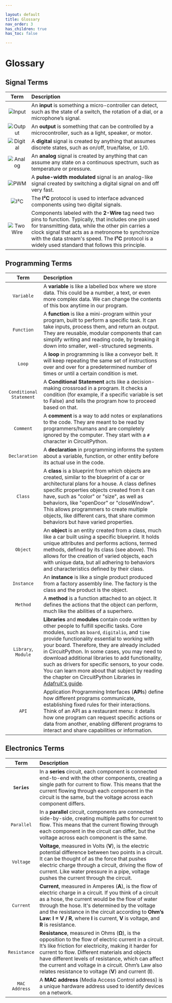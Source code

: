 ```yaml
---

layout: default
title: Glossary
nav_order: 3
has_children: true
has_toc: false

---
```


# Glossary

 ## Signal Terms

|              Term              | Description                                                  |
| :----------------------------: | :----------------------------------------------------------- |
|   ![Input](assets/input.png)   | An **input** is something a micro-controller can detect, such as the state of a switch, the rotation of a dial, or a microphone’s signal. |
|  ![Output](assets/output.png)  | An **output** is something that can be controlled by a microcontroller, such as a light, speaker, or motor. |
| ![Digital](assets/digital.png) | A **digital** signal is created by anything that assumes discrete states, such as on/off, true/false, or 1/0. |
|  ![Analog](assets/analog.png)  | An **analog** signal is created by anything that can assume any state on a continuous spectrum, such as temperature or pressure. |
|     ![PWM](assets/pwm.png)     | A **pulse-width modulated** signal is an analog-like signal created by switching a digital signal on and off very fast. |
|     ![I²C](assets/iic.png)     | The **I²C** protocol is used to interface advanced components using two digital signals. |
| ![Two Wire](assets/2wire.png)  | Components labeled with the **2-Wire** tag need two pins to function. Typically, that includes one pin used for transmitting data, while the other pin carries a clock signal that acts as a metronome to synchronize with the data stream's speed. The **I²C** protocol is a widely used standard that follows this principle. |


## Programming Terms
|          Term           | Description                                                  |
| :---------------------: | :----------------------------------------------------------- |
|       `Variable`        | A **variable** is like a labelled box where we store data. This could be a number, a text, or even more complex data. We can change the contents of this box anytime in our program. |
|       `Function`        | A **function** is like a mini-program within your program, built to perform a specific task. It can take inputs, process them, and return an output. They are reusable, modular components that can simplify writing and reading code, by breaking it down into smaller, well-structured segments. |
|         `Loop`          | A **loop** in programming is like a conveyor belt. It will keep repeating the same set of instructions over and over for a predetermined number of times or until a certain condition is met. |
| `Conditional Statement` | A **Conditional Statement** acts like a decision-making crossroad in a program. It checks a condition (for example, if a specific variable is set to False) and tells the program how to proceed based on that. |
|        `Comment`        | A **comment** is a way to add notes or explanations to the code. They are meant to be read by programmers/humans and are completely ignored by the computer. They start with a `#` character in CircuitPython. |
|      `Declaration`      | A **declaration** in programming informs the system about a variable, function, or other entity before its actual use in the code. |
|         `Class`         | A **class** is a blueprint from which objects are created, similar to the blueprint of a car or architectural plans for a house. A class defines specific properties objects created from it can have, such as "color" or "size", as well as behaviors, like "openDoor" or "closeWindow". This allows programmers to create multiple objects, like different cars, that share common behaviors but have varied properties. |
|        `Object`         | An **object** is an entity created from a class, much like a car built using a specific blueprint. It holds unique attributes and performs actions, termed methods, defined by its class (see above). This allows for the creation of varied objects, each with unique data, but all adhering to behaviors and characteristics defined by their class. |
|       `Instance`        | An **instance** is like a single product produced from a factory assembly line. The factory is the class and the product is the object. |
|        `Method`         | A **method** is a function attached to an object. It defines the actions that the object can perform, much like the abilities of a superhero. |
|   `Library`, `Module`   | **Libraries** and **modules** contain code written by other people to fulfill specific tasks. Core modules, such as `board`, `digitalio`, and `time` provide functionality essential to working with your board. Therefore, they are already included in CircuitPython. In some cases, you may need to download additional libraries to add functionality, such as drivers for specific sensors, to your code. You can learn more about that subject by reading the chapter on CircuitPython Libraries in [Adafruit's guide](learn.adafruit.com/welcome-to-circuitpython/circuitpython-libraries). |
|          `API`          | Application Programming Interfaces (**API**s) define how different programs communicate, establishing fixed rules for their interactions. Think of an API as a restaurant menu: it details how one program can request specific actions or data from another, enabling different programs to interact and share capabilities or information. |


## Electronics Terms

|     Term      | Description                                                  |
| :-----------: | :----------------------------------------------------------- |
| **`Series`**  | In a **series** circuit, each component is connected end-to-end with the other components, creating a single path for current to flow. This means that the current flowing through each component in the circuit is the same, but the voltage across each component differs. |
|  `Parallel`   | In a **parallel** circuit, components are connected side-by-side, creating multiple paths for current to flow. This means that the current flowing through each component in the circuit can differ, but the voltage across each component is the same. |
|   `Voltage`   | **Voltage**, measured in Volts (**V**), is the electric potential difference between two points in a circuit. It can be thought of as the force that pushes electric charge through a circuit, driving the flow of current. Like water pressure in a pipe, voltage pushes the current through the circuit. |
|   `Current`   | **Current**, measured in Amperes (**A**), is the flow of electric charge in a circuit. If you think of a circuit as a hose, the current would be the flow of water through the hose. It's determined by the voltage and the resistance in the circuit according to **Ohm’s Law:** **I = V / R**, where **I** is current, **V** is voltage, and **R** is resistance. |
| `Resistance`  | **Resistance**, measured in Ohms (**Ω**), is the opposition to the flow of electric current in a circuit. It’s like friction for electricity, making it harder for current to flow. Different materials and objects have different levels of resistance, which can affect the current and voltage in a circuit. Ohm’s Law also relates resistance to voltage (**V**) and current (**I**). |
| `MAC Address` | A **MAC address** (Media Access Control address) is a unique hardware address used to identify devices on a network. |
